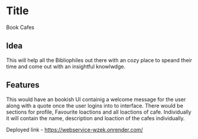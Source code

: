 # Title

Book Cafes


## Idea

This will help all the Bibliophiles out there with an cozy place to speand their  time and come out with an insightful knowlwdge.

## Features

This would have an bookish UI containig a welcome message for the user along with a quote once the user logins into to interface. There would be sections for profile, Favourite loactions and all loactions of cafe. Individually it will contain the name, description and loaction of the cafes individually.

Deployed link - https://webservice-wzek.onrender.com/
